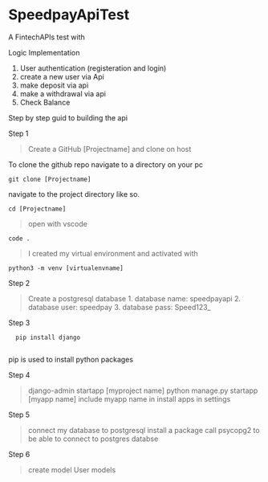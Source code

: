 # SpeedpayApiTest
A FintechAPIs test with 

Logic Implementation
1. User authentication  (registeration and login)
2. create a new user via Api
3. make deposit via api
4. make a withdrawal via api
5. Check Balance

Step by step guid to building the api

Step 1

> Create a GitHub [Projectname] and clone on host 

To clone the github repo navigate to a directory on your pc 
```
git clone [Projectname]

```
navigate to the project directory like so. 

```
cd [Projectname]
```
> open with vscode

```
code .
```
> I created my virtual environment and activated with 

```
python3 -m venv [virtualenvname]
```
Step 2

> Create a postgresql database
	1. database name: speedpayapi
	2. database user: speedpay
	3. database pass: Speed123_

Step 3
```
  pip install django 
  
```
pip is used to install python packages

Step 4

> django-admin startapp [myproject name]
> python manage.py startapp [myapp name]
> include myapp name in install apps in settings


Step 5 

> connect my database to postgresql
> install a package call psycopg2 to be able 
to connect to postgres databse

Step 6

> create model
> User models
